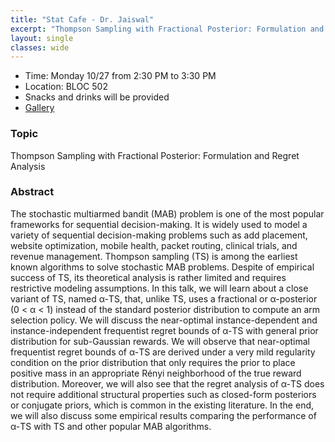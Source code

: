 ```yaml
---
title: "Stat Cafe - Dr. Jaiswal"
excerpt: "Thompson Sampling with Fractional Posterior: Formulation and Regret Analysis"
layout: single
classes: wide
---
```


- Time: Monday 10/27 from 2:30 PM to 3:30 PM
- Location: BLOC 502
- Snacks and drinks will be provided
- [Gallery](/StatCafe/2022-10-27-gallery/)

### Topic

Thompson Sampling with Fractional Posterior: Formulation and Regret Analysis

### Abstract

The stochastic multiarmed bandit (MAB) problem is one of the most popular frameworks for sequential decision-making. It is widely used to model a variety of sequential decision-making problems such as add placement, website optimization, mobile health, packet routing, clinical trials, and revenue management. Thompson sampling (TS) is among the earliest known algorithms to solve stochastic MAB problems. Despite of empirical success of TS, its theoretical analysis is rather limited and requires restrictive modeling assumptions. In this talk, we will learn about a close variant of TS, named α-TS, that, unlike TS, uses a fractional or α-posterior (0 < α < 1) instead of the standard posterior distribution to compute an arm selection policy. We will discuss the near-optimal instance-dependent and instance-independent frequentist regret bounds of α-TS with general prior distribution for sub-Gaussian rewards. We will observe that near-optimal frequentist regret bounds of α-TS are derived under a very mild regularity condition on the prior distribution that only requires the prior to place positive mass in an appropriate Rényi neighborhood of the true reward distribution. Moreover, we will also see that the regret analysis of α-TS does not require additional structural properties such as closed-form posteriors or conjugate priors, which is common in the existing literature. In the end, we will also discuss some empirical results comparing the performance of α-TS with TS and other popular MAB algorithms.
